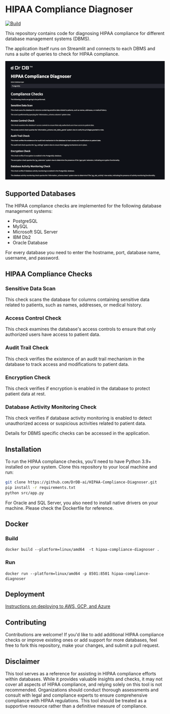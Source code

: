 # HIPAA Compliance Diagnoser

[![Build](https://github.com/Kaleidoscope-Inc/kaleidoscope-webapp/actions/workflows/main.yml/badge.svg)](https://github.com/DrDB-ai/HIPAA-Compliance-Diagnoser/actions/workflows/test-and-build-container.yml)

This repository contains code for diagnosing HIPAA compliance for different database management systems (DBMS).

The application itself runs on Streamlit and connects to each DBMS and runs a suite of queries to check for HIPAA compliance.

![Diagnoser Screenshot](./screenshot.png)

## Supported Databases

The HIPAA compliance checks are implemented for the following database management systems:

- PostgreSQL
- MySQL
- Microsoft SQL Server
- IBM Db2
- Oracle Database

For every database you need to enter the hostname, port, database name, username, and password.

## HIPAA Compliance Checks

### Sensitive Data Scan

This check scans the database for columns containing sensitive data related to patients, such as names, addresses, or medical history.

### Access Control Check

This check examines the database's access controls to ensure that only authorized users have access to patient data.

### Audit Trail Check

This check verifies the existence of an audit trail mechanism in the database to track access and modifications to patient data.

### Encryption Check

This check verifies if encryption is enabled in the database to protect patient data at rest.

### Database Activity Monitoring Check

This check verifies if database activity monitoring is enabled to detect unauthorized access or suspicious activities related to patient data.

Details for DBMS specific checks can be accessed in the application.

## Installation

To run the HIPAA compliance checks, you'll need to have Python 3.9+ installed on your system. Clone this repository to your local machine and run:

```bash
git clone https://github.com/DrDB-ai/HIPAA-Compliance-Diagnoser.git
pip install -r requirements.txt
python src/app.py
```

For Oracle and SQL Server, you also need to install native drivers on your machine. Please check the Dockerfile for reference.

## Docker

### Build

```
docker build --platform=linux/amd64  -t hipaa-compliance-diagnoser .
```

### Run

```
docker run --platform=linux/amd64 -p 8501:8501 hipaa-compliance-diagnoser
```

## Deployment

[Instructions on deploying to AWS, GCP, and Azure](./DEPLOY.md)

## Contributing

Contributions are welcome! If you'd like to add additional HIPAA compliance checks or improve existing ones or add support for more databases, feel free to fork this repository, make your changes, and submit a pull request.

## Disclaimer

This tool serves as a reference for assisting in HIPAA compliance efforts within databases. While it provides valuable insights and checks, it may not cover all aspects of HIPAA compliance, and relying solely on this tool is not recommended. Organizations should conduct thorough assessments and consult with legal and compliance experts to ensure comprehensive compliance with HIPAA regulations. This tool should be treated as a supportive resource rather than a definitive measure of compliance.